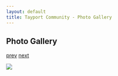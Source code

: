 ```yaml
---
layout: default
title: Tayport Community - Photo Gallery
---
```

## Photo Gallery

[prev](http://tayport.org.uk/photo/303) [next](http://tayport.org.uk/photo/305)

![ ](http://tayport.org.uk/media/304.jpg " ")

